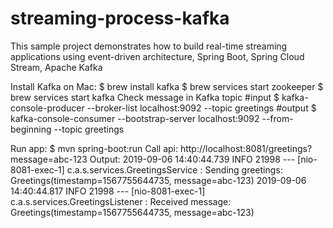 # streaming-process-kafka
This sample project demonstrates how to build real-time streaming applications using event-driven architecture, Spring Boot, Spring Cloud Stream, Apache Kafka

Install Kafka on Mac:
$ brew install kafka
$ brew services start zookeeper
$ brew services start kafka
Check message in Kafka topic
#input
$ kafka-console-producer --broker-list localhost:9092 --topic greetings
#output
$ kafka-console-consumer --bootstrap-server localhost:9092 --from-beginning --topic greetings

Run app:
$ mvn spring-boot:run
Call api:
http://localhost:8081/greetings?message=abc-123
Output:
2019-09-06 14:40:44.739  INFO 21998 --- [nio-8081-exec-1] c.a.s.services.GreetingsService          : Sending greetings: Greetings(timestamp=1567755644735, message=abc-123)
2019-09-06 14:40:44.817  INFO 21998 --- [nio-8081-exec-1] c.a.s.services.GreetingsListener         : Received message: Greetings(timestamp=1567755644735, message=abc-123)
